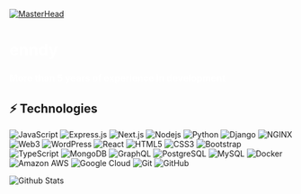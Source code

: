 [![MasterHead](https://i.pinimg.com/originals/61/8f/08/618f083c61a7460ce0a6064319af41bd.gif)]()

<h1 align="left" style="color: #fff">enndy</h1>
<h3 align="left" style="color: #fff">More than 5 years of experience in development</h3>

## ⚡ Technologies

![JavaScript](https://img.shields.io/badge/-JavaScript-black?style=flat-square&logo=javascript)
![Express.js](https://img.shields.io/badge/-Express.js-black?style=flat-square&logo=express)
![Next.js](https://img.shields.io/badge/-Next.js-black?style=flat-square&logo=Next.js)
![Nodejs](https://img.shields.io/badge/-Node.js-black?style=flat-square&logo=Node.js)
![Python](https://img.shields.io/badge/-Python-black?style=flat-square&logo=Python)
![Django](https://img.shields.io/badge/-Django-black?style=flat-square&logo=django)
![NGINX](https://img.shields.io/badge/-NGINX-black?style=flat-square&logo=nginx)
![Web3](https://img.shields.io/badge/-Web3.js-black?style=flat-square&logo=web3.js)
![WordPress](https://img.shields.io/badge/-KaliLinux-black?style=flat-square&logo=kalilinux)
![React](https://img.shields.io/badge/-React-black?style=flat-square&logo=react)
![HTML5](https://img.shields.io/badge/-HTML5-E34F26?style=flat-square&logo=html5&logoColor=white)
![CSS3](https://img.shields.io/badge/-CSS3-1572B6?style=flat-square&logo=css3)
![Bootstrap](https://img.shields.io/badge/-Bootstrap-563D7C?style=flat-square&logo=bootstrap)
![TypeScript](https://img.shields.io/badge/-TypeScript-007ACC?style=flat-square&logo=typescript)
![MongoDB](https://img.shields.io/badge/-MongoDB-black?style=flat-square&logo=mongodb)
![GraphQL](https://img.shields.io/badge/-GraphQL-E10098?style=flat-square&logo=graphql)
![PostgreSQL](https://img.shields.io/badge/-PostgreSQL-336791?style=flat-square&logo=postgresql)
![MySQL](https://img.shields.io/badge/-MySQL-black?style=flat-square&logo=mysql)
![Docker](https://img.shields.io/badge/-Docker-black?style=flat-square&logo=docker)
![Amazon AWS](https://img.shields.io/badge/Amazon%20AWS-232F3E?style=flat-square&logo=amazon-aws)
![Google Cloud](https://img.shields.io/badge/Google%20Cloud-black?style=flat-square&logo=google-cloud)
![Git](https://img.shields.io/badge/-Git-black?style=flat-square&logo=git)
![GitHub](https://img.shields.io/badge/-GitHub-181717?style=flat-square&logo=github)

![Github Stats](https://github-readme-stats.vercel.app/api?username=aemmadi&count_private=true&show_icons=true&include_all_commits=true)
